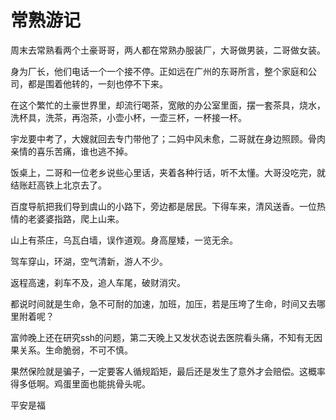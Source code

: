 常熟游记
=======
周末去常熟看两个土豪哥哥，两人都在常熟办服装厂，大哥做男装，二哥做女装。

身为厂长，他们电话一个一个接不停。正如远在广州的东哥所言，整个家庭和公司，都是围着他转的，一刻也停不下来。

在这个繁忙的土豪世界里，却流行喝茶，宽敞的办公室里面，摆一套茶具，烧水，洗杯具，洗茶，再泡茶，小壶小杯，一壶三杯，一杯接一杯。

宇龙要中考了，大嫂就回去专门带他了；二妈中风未愈，二哥就在身边照顾。骨肉亲情的喜乐苦痛，谁也逃不掉。

饭桌上，二哥和一位老乡说些心里话，夹着各种行话，听不太懂。大哥没吃完，就结账赶高铁上北京去了。

百度导航把我们导到虞山的小路下，旁边都是居民。下得车来，清风送香。一位热情的老婆婆指路，爬上山来。

山上有茶庄，乌瓦白墙，误作道观。身高屋矮，一览无余。

驾车穿山，环湖，空气清新，游人不少。

返程高速，刹车不及，追人车尾，破财消灾。

都说时间就是生命，急不可耐的加速，加班，加压，若是压垮了生命，时间又去哪里附着呢？

富帅晚上还在研究ssh的问题，第二天晚上又发状态说去医院看头痛，不知有无因果关系。生命脆弱，不可不慎。

果然保险就是骗子，一定要客人循规蹈矩，最后还是发生了意外才会赔偿。这概率得多低啊。鸡蛋里面也能挑骨头呢。

平安是福
